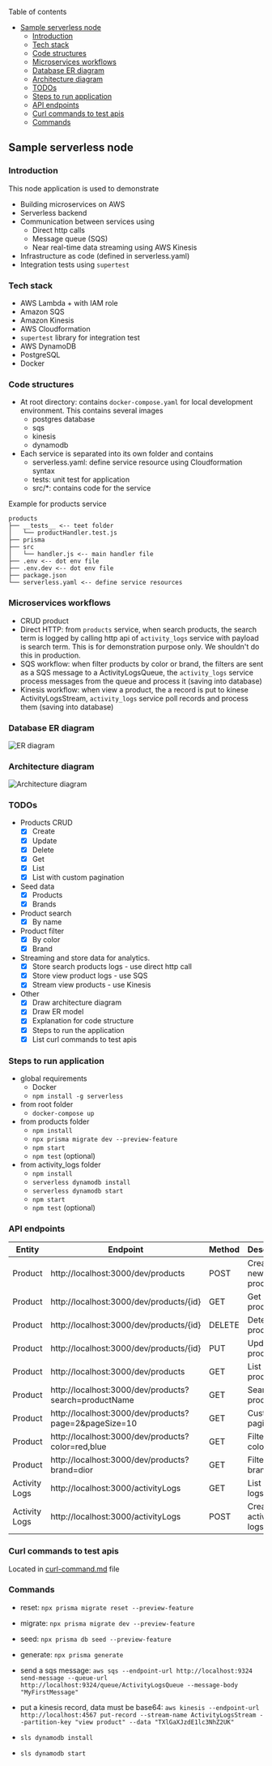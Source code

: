Table of contents

- [Sample serverless node](#sample-serverless-node)
  - [Introduction](#introduction)
  - [Tech stack](#tech-stack)
  - [Code structures](#code-structures)
  - [Microservices workflows](#microservices-workflows)
  - [Database ER diagram](#database-er-diagram)
  - [Architecture diagram](#architecture-diagram)
  - [TODOs](#todos)
  - [Steps to run application](#steps-to-run-application)
  - [API endpoints](#api-endpoints)
  - [Curl commands to test apis](#curl-commands-to-test-apis)
  - [Commands](#commands)

## Sample serverless node

### Introduction

This node application is used to demonstrate

- Building microservices on AWS
- Serverless backend
- Communication between services using
  - Direct http calls
  - Message queue (SQS)
  - Near real-time data streaming using AWS Kinesis
- Infrastructure as code (defined in serverless.yaml)
- Integration tests using `supertest`

### Tech stack

- AWS Lambda + with IAM role
- Amazon SQS
- Amazon Kinesis
- AWS Cloudformation
- `supertest` library for integration test
- AWS DynamoDB
- PostgreSQL
- Docker

### Code structures

- At root directory: contains `docker-compose.yaml` for local development environment. This contains several images
  - postgres database
  - sqs
  - kinesis
  - dynamodb
- Each service is separated into its own folder and contains
  - serverless.yaml: define service resource using Cloudformation syntax
  - tests: unit test for application
  - src/\*: contains code for the service

Example for products service

```
products
├── __tests__ <-- teet folder
│   └── productHandler.test.js
├── prisma
├── src
│   └── handler.js <-- main handler file
├── .env <-- dot env file
├── .env.dev <-- dot env file
├── package.json
└── serverless.yaml <-- define service resources
```

### Microservices workflows

- CRUD product
- Direct HTTP: from `products` service, when search products, the search term is logged by calling http api of `activity_logs` service with payload is search term. This is for demonstration purpose only. We shouldn't do this in production.
- SQS workflow: when filter products by color or brand, the filters are sent as a SQS message to a ActivityLogsQueue, the `activity_logs` service process messages from the queue and process it (saving into database)
- Kinesis workflow: when view a product, the a record is put to kinese ActivityLogsStream, `activity_logs` service poll records and process them (saving into database)

### Database ER diagram

![ER diagram](https://github.com/buixuanhai/sample-serverless-node/blob/main/er-diagram.PNG)

### Architecture diagram

![Architecture diagram](https://github.com/buixuanhai/sample-serverless-node/blob/main/architecture.PNG)

### TODOs

- Products CRUD
  - [x] Create
  - [x] Update
  - [x] Delete
  - [x] Get
  - [x] List
  - [x] List with custom pagination
- Seed data
  - [x] Products
  - [x] Brands
- Product search
  - [x] By name
- Product filter
  - [x] By color
  - [x] Brand
- Streaming and store data for analytics.
  - [x] Store search products logs - use direct http call
  - [x] Store view product logs - use SQS
  - [x] Stream view products - use Kinesis
- Other
  - [x] Draw architecture diagram
  - [x] Draw ER model
  - [x] Explanation for code structure
  - [x] Steps to run the application
  - [x] List curl commands to test apis

### Steps to run application

- global requirements
  - Docker
  - `npm install -g serverless`
- from root folder
  - `docker-compose up`
- from products folder
  - `npm install`
  - `npx prisma migrate dev --preview-feature`
  - `npm start`
  - `npm test` (optional)
- from activity_logs folder
  - `npm install`
  - `serverless dynamodb install`
  - `serverless dynamodb start`
  - `npm start`
  - `npm test` (optional)

### API endpoints

| Entity        | Endpoint                                              | Method | Description          |
| ------------- | ----------------------------------------------------- | ------ | -------------------- |
| Product       | http://localhost:3000/dev/products                    | POST   | Create a new product |
| Product       | http://localhost:3000/dev/products/{id}               | GET    | Get a product        |
| Product       | http://localhost:3000/dev/products/{id}               | DELETE | Detete a product     |
| Product       | http://localhost:3000/dev/products/{id}               | PUT    | Update a product     |
| Product       | http://localhost:3000/dev/products                    | GET    | List products        |
| Product       | http://localhost:3000/dev/products?search=productName | GET    | Search products      |
| Product       | http://localhost:3000/dev/products?page=2&pageSize=10 | GET    | Custom pagination    |
| Product       | http://localhost:3000/dev/products?color=red,blue     | GET    | Filter by colors     |
| Product       | http://localhost:3000/dev/products?brand=dior         | GET    | Filter by brand      |
| Activity Logs | http://localhost:3000/activityLogs                    | GET    | List activity logs   |
| Activity Logs | http://localhost:3000/activityLogs                    | POST   | Create activity logs |

### Curl commands to test apis

Located in [curl-command.md](https://github.com/buixuanhai/sample-serverless-node/blob/main/curl-command.md) file

### Commands

- reset: `npx prisma migrate reset --preview-feature`
- migrate: `npx prisma migrate dev --preview-feature`
- seed: `npx prisma db seed --preview-feature`
- generate: `npx prisma generate`

- send a sqs message: `aws sqs --endpoint-url http://localhost:9324 send-message --queue-url http://localhost:9324/queue/ActivityLogsQueue --message-body "MyFirstMessage"`
- put a kinesis record, data must be base64: `aws kinesis --endpoint-url http://localhost:4567 put-record --stream-name ActivityLogsStream --partition-key "view product" --data "TXlGaXJzdE1lc3NhZ2UK"`
- `sls dynamodb install`
- `sls dynamodb start`
